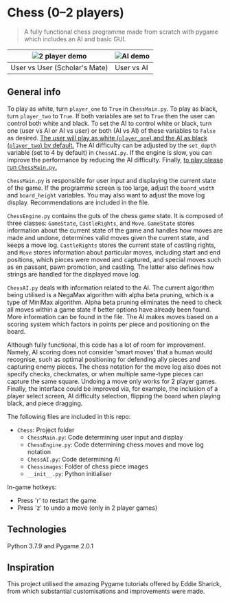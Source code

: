 # Chess (0–2 players)

> A fully functional chess programme made from scratch with pygame which includes an AI and basic GUI. 

| ![2 player demo](https://static.wixstatic.com/media/d051dc_d4ecf43e416d48c3a1c1695fd0078b8c~mv2.gif) | ![AI demo](https://static.wixstatic.com/media/d051dc_22a6655b6d7c45c78711001a27e60c70~mv2.gif) |
| ------------------------------------------------------------ | ------------------------------------------------------------ |
| User vs User (Scholar's Mate)                                | User vs AI                                                   |

## General info

To play as white, turn `player_one` to `True` in `ChessMain.py`. To play as black, turn `player_two` to `True`. If both variables are set to `True` then the user can control both white and black. To set the AI to control white or black, turn one (user vs AI or AI vs user) or both (AI vs AI) of these variables to `False` as desired. <u>The user will play as white (`player_one`) and the AI as black (`player_two`) by default.</u> The AI difficulty can be adjusted by the `set_depth` variable (set to 4 by default) in `ChessAI.py`. If the engine is slow, you can improve the performance by reducing the AI difficulty. Finally, <u>to play please run `ChessMain.py`.</u>

`ChessMain.py` is responsible for user input and displaying the current state of the game. If the programme screen is too large, adjust the `board_width` and `board_height` variables. You may also want to adjust the move log display. Recommendations are included in the file. 

`ChessEngine.py` contains the guts of the chess game state. It is composed of three classes: `GameState`, `CastleRights`, and `Move`. `GameState` stores information about the current state of the game and handles how moves are made and undone, determines valid moves given the current state, and keeps a move log. `CastleRights` stores the current state of castling rights, and `Move` stores information about particular moves, including start and end positions, which pieces were moved and captured, and special moves such as en passant, pawn promotion, and castling. The latter also defines how strings are handled for the displayed move log.

`ChessAI.py` deals with information related to the AI. The current algorithm being utilised is a NegaMax algorithm with alpha beta pruning, which is a type of MiniMax algorithm. Alpha beta pruning eliminates the need to check all moves within a game state if better options have already been found. More information can be found in the file. The AI makes moves based on a scoring system which factors in points per piece and positioning on the board.

Although fully functional, this code has a lot of room for improvement. Namely, AI scoring does not consider 'smart moves' that a human would recognise, such as optimal positioning for defending ally pieces and capturing enemy pieces. The chess notation for the move log also does not specify checks, checkmates, or when multiple same-type pieces can capture the same square. Undoing a move only works for 2 player games. Finally, the interface could be improved via, for example, the inclusion of a player select screen, AI difficulty selection, flipping the board when playing black, and piece dragging. 

The following files are included in this repo:

* `Chess`: Project folder
  * `ChessMain.py`: Code determining user input and display
  * `ChessEngine.py`: Code determining chess moves and move log notation 
  * `ChessAI.py`: Code determining AI
  * `Chessimages`: Folder of chess piece images
  * `__init__.py`: Python initialiser 

In-game hotkeys:

- Press 'r' to restart the game
- Press 'z' to undo a move (only in 2 player games)

## Technologies

Python 3.7.9 and Pygame 2.0.1

## Inspiration

This project utilised the amazing Pygame tutorials offered by Eddie Sharick, from which substantial customisations and improvements were made. 
